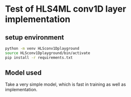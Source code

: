 # Test of HLS4ML conv1D layer implementation

## setup environment
```bash
python -m venv HLSconv1Dplayground
source HLSconv1Dplayground/bin/activate
pip install -r requirements.txt
```

## Model used
Take a very simple model, which is fast in training as well as implementation. 
